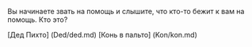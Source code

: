Вы начинаете звать на помощь и слышите, что кто-то бежит к вам на помощь. Кто это?

[Дед Пихто] (Ded/ded.md)
[Конь в пальто] (Kon/kon.md)
